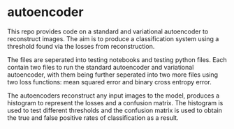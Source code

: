 # autoencoder
This repo provides code on a standard and variational autoencoder to reconstruct images. 
The aim is to produce a classification system using a threshold found via the losses from reconstruction.

The files are seperated into testing notebooks and testing python files. Each contain two files to run the standard autoencoder and variational autoencoder,
with them being further seperated into two more files using two loss functions: mean squared error and binary cross entropy error. 

The autoencoders reconstruct any input images to the model, produces a histogram to represent the losses and a confusion matrix. 
The histogram is used to test different thresholds and the confusion matrix is used to obtain the true and false positive rates of classification as a result.
